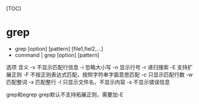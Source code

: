 [TOC]

# grep
+ grep [option] [pattern] [file1,fiel2,...]
+ command | grep [option] [pattern]

选项    含义
-v      不显示匹配行信息
-i      忽略大小写
-n      显示行号
-r      递归搜索
-E      支持扩展正则
-F      不按正则表达式匹配，按照字符串字面意思匹配
-c      只显示匹配行数
-w      匹配整词
-x      匹配整行
-l      只显示文件名，不显示内容
-s      不显示错误信息


grep和egrep
grep默认不支持拓展正则，需要加-E